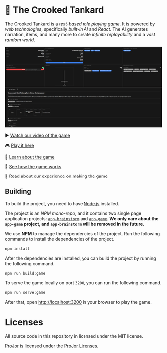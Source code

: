 # 🍻 The Crooked Tankard

The Crooked Tankard is a _text-based role playing game_. It is powered by _web technologies_, specifically _built-in AI_ and _React_. The AI generates narration, items, and many more to create _infinite replayability_ and a _vast random world_.

![](./docs/screenshot.png)

▶️ [Watch our video of the game](https://youtu.be/WRLDsdM7CpU)

🎮 [Play it here](https://crooked-tankard.siocode.hu)

📖 [Learn about the game](./docs/USERGUIDE.md)

📖 [See how the game works](./docs/INTERNALS.md)

📖 [Read about our experience on making the game](./docs/MAKINGOF.md)

## Building

To build the project, you need to have [Node.js](https://nodejs.org) installed.

The project is an _NPM mono-repo_, and it contains two single page application projects: [`app-brainstorm`](./packages/app-brainstorm/package.json) and [`app-game`](./packages/app-game/package.json). **We only care about the `app-game` project, and `app-brainstorm` will be removed in the future.**

We use **NPM** to manage the dependencies of the project. Run the following commands to install the dependencies of the project.

```bash
npm install
```

After the dependencies are installed, you can build the project by running the following command.

```bash
npm run build:game
```

To serve the game locally on port `3200`, you can run the following command.

```bash
npm run serve:game
```

After that, open [http://localhost:3200](http://localhost:3200) in your browser to play the game.

# Licenses

All source code in this repository in licensed under the MIT license.

[ProJor](https://projor.io) is licensed under the [ProJor Licenses](https://license.projor.io).
